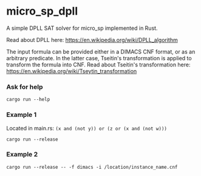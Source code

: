 # micro_sp_dpll

A simple DPLL SAT solver for micro_sp implemented in Rust.

Read about DPLL here: https://en.wikipedia.org/wiki/DPLL_algorithm

The input formula can be provided either in a DIMACS CNF format, or as an arbitrary predicate. In the latter case, Tseitin's transformation is applied to transform the formula into CNF. Read about Tseitin's transformation here: https://en.wikipedia.org/wiki/Tseytin_transformation

### Ask for help
```
cargo run --help
```

### Example 1
Located in main.rs: `(x and (not y)) or (z or (x and (not w)))`

```
cargo run --release
```

### Example 2

```
cargo run --release -- -f dimacs -i /location/instance_name.cnf
```
